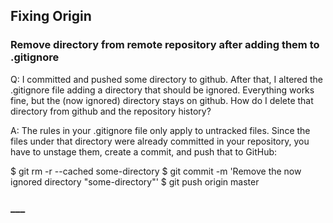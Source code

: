 ## Fixing Origin

### Remove directory from remote repository after adding them to .gitignore
Q:  I committed and pushed some directory to github. After that, I altered the .gitignore file adding a directory that should be ignored. Everything works fine, but the (now ignored) directory stays on github.  How do I delete that directory from github and the repository history?

A: The rules in your .gitignore file only apply to untracked files. Since the files under that directory were already committed in your repository, you have to unstage them, create a commit, and push that to GitHub:


$ git rm -r --cached some-directory
$ git commit -m 'Remove the now ignored directory "some-directory"'
$ git push origin master


### ___